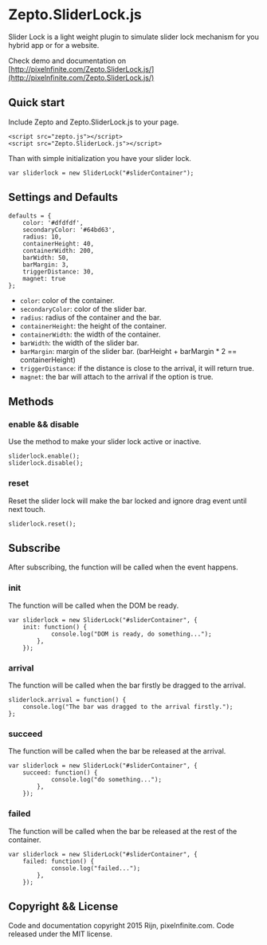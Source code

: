 # Zepto.SliderLock.js

Slider Lock is a light weight plugin to simulate slider lock mechanism for you hybrid app or for a website.

Check demo and documentation on [http://pixelnfinite.com/Zepto.SliderLock.js/](http://pixelnfinite.com/Zepto.SliderLock.js/)

## Quick start

Include Zepto and Zepto.SliderLock.js to your page.

```
<script src="zepto.js"></script>
<script src="Zepto.SliderLock.js"></script>
```

Than with simple initialization you have your slider lock.

```
var sliderlock = new SliderLock("#sliderContainer");
```

## Settings and Defaults

```
defaults = {
    color: '#dfdfdf',
    secondaryColor: '#64bd63',
    radius: 10,
    containerHeight: 40,
    containerWidth: 200,
    barWidth: 50,
    barMargin: 3,
    triggerDistance: 30,
    magnet: true
};
```

* `color`: color of the container.
* `secondaryColor`: color of the slider bar.
* `radius`: radius of the container and the bar.
* `containerHeight`: the height of the container.
* `containerWidth`: the width of the container.
* `barWidth`: the width of the slider bar.
* `barMargin`: margin of the slider bar. (barHeight + barMargin * 2 == containerHeight)
* `triggerDistance`: if the distance is close to the arrival, it will return true.
* `magnet`: the bar will attach to the arrival if the option is true.

## Methods

### enable && disable

Use the method to make your slider lock active or inactive.

```
sliderlock.enable();
sliderlock.disable();
```

### reset

Reset the slider lock will make the bar locked and ignore drag event until next touch.

```
sliderlock.reset();
```

## Subscribe

After subscribing, the function will be called when the event happens.

### init

The function will be called when the DOM be ready.

```
var sliderlock = new SliderLock("#sliderContainer", {
    init: function() {
            console.log("DOM is ready, do something...");
        },
    });
```

### arrival

The function will be called when the bar firstly be dragged to the arrival.

```
sliderlock.arrival = function() {
    console.log("The bar was dragged to the arrival firstly.");
};
```

### succeed

The function will be called when the bar be released at the arrival.

```
var sliderlock = new SliderLock("#sliderContainer", {
    succeed: function() {
            console.log("do something...");
        },
    });
```

### failed

The function will be called when the bar be released at the rest of the container.

```
var sliderlock = new SliderLock("#sliderContainer", {
    failed: function() {
            console.log("failed...");
        },
    });
```

## Copyright && License

Code and documentation copyright 2015 Rijn, pixelnfinite.com. Code released under the MIT license.

